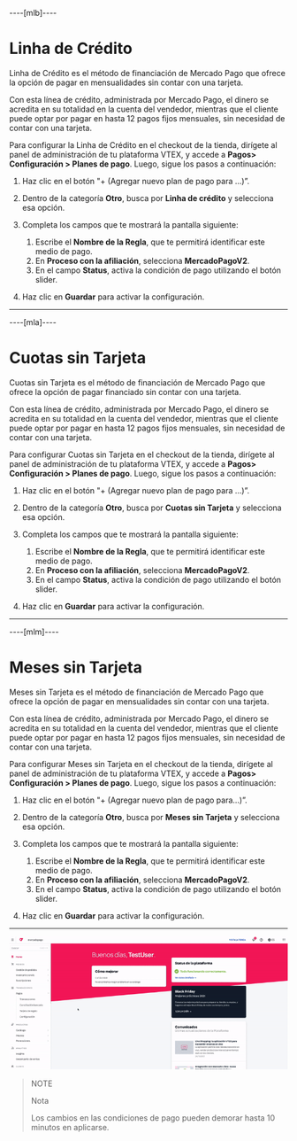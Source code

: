 ----[mlb]----
# Linha de Crédito

Linha de Crédito es el método de financiación de Mercado Pago que ofrece la opción de pagar en mensualidades sin contar con una tarjeta. 

Con esta línea de crédito, administrada por Mercado Pago, el dinero se acredita en su totalidad en la cuenta del vendedor, mientras que el cliente puede optar por pagar en hasta 12 pagos fijos mensuales, sin necesidad de contar con una tarjeta. 

Para configurar la Linha de Crédito en el checkout de la tienda, dirígete al panel de administración de tu plataforma VTEX, y accede a **Pagos> Configuración > Planes de pago**. Luego, sigue los pasos a continuación:

1. Haz clic en el botón "+ (Agregar nuevo plan de pago para ...)”. 
2. Dentro de la categoría **Otro**, busca por **Linha de crédito** y selecciona esa opción.
3. Completa los campos que te mostrará la pantalla siguiente: 
    1. Escribe el **Nombre de la Regla**, que te permitirá identificar este medio de pago.
    2. En **Proceso con la afiliación**, selecciona **MercadoPagoV2**. 
    3. En el campo **Status**, activa la condición de pago utilizando el botón slider. 

4. Haz clic en **Guardar** para activar la configuración.

------------
----[mla]----
# Cuotas sin Tarjeta

Cuotas sin Tarjeta es el método de financiación de Mercado Pago que ofrece la opción de pagar financiado sin contar con una tarjeta. 

Con esta línea de crédito, administrada por Mercado Pago, el dinero se acredita en su totalidad en la cuenta del vendedor, mientras que el cliente puede optar por pagar en hasta 12 pagos fijos mensuales, sin necesidad de contar con una tarjeta. 

Para configurar Cuotas sin Tarjeta en el checkout de la tienda, dirígete al panel de administración de tu plataforma VTEX, y accede a **Pagos> Configuración > Planes de pago**. Luego, sigue los pasos a continuación:

1. Haz clic en el botón "+ (Agregar nuevo plan de pago para ...)”. 
2. Dentro de la categoría **Otro**, busca por **Cuotas sin Tarjeta** y selecciona esa opción.
3. Completa los campos que te mostrará la pantalla siguiente: 
    1. Escribe el **Nombre de la Regla**, que te permitirá identificar este medio de pago.
    2. En **Proceso con la afiliación**, selecciona **MercadoPagoV2**. 
    3. En el campo **Status**, activa la condición de pago utilizando el botón slider. 

4. Haz clic en **Guardar** para activar la configuración.

------------
----[mlm]----
# Meses sin Tarjeta

Meses sin Tarjeta es el método de financiación de Mercado Pago que ofrece la opción de pagar en mensualidades sin contar con una tarjeta. 

Con esta línea de crédito, administrada por Mercado Pago, el dinero se acredita en su totalidad en la cuenta del vendedor, mientras que el cliente puede optar por pagar en hasta 12 pagos fijos mensuales, sin necesidad de contar con una tarjeta. 

Para configurar Meses sin Tarjeta en el checkout de la tienda, dirígete al panel de administración de tu plataforma VTEX, y accede a **Pagos> Configuración > Planes de pago**. Luego, sigue los pasos a continuación:

1. Haz clic en el botón "+ (Agregar nuevo plan de pago para...)”. 
2. Dentro de la categoría **Otro**, busca por **Meses sin Tarjeta** y selecciona esa opción.
3. Completa los campos que te mostrará la pantalla siguiente: 
    1. Escribe el **Nombre de la Regla**, que te permitirá identificar este medio de pago.
    2. En **Proceso con la afiliación**, selecciona **MercadoPagoV2**. 
    3. En el campo **Status**, activa la condición de pago utilizando el botón slider. 

4. Haz clic en **Guardar** para activar la configuración.

------------

![Configurar condições de pagamento](/images/vtex/paymentconditions-imagenv2-es.gif)

> NOTE
>
> Nota
>
> Los cambios en las condiciones de pago pueden demorar hasta 10 minutos en aplicarse.